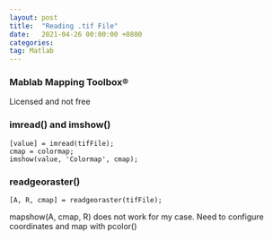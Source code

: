```yaml
---
layout: post
title:  "Reading .tif File"
date:   2021-04-26 00:00:00 +0800
categories: 
tag: Matlab
---
```

### Mablab Mapping Toolbox&#174; 
Licensed and not free

### imread() and imshow()
```
[value] = imread(tifFile);
cmap = colormap;
imshow(value, 'Colormap', cmap);
```
### readgeoraster()
```angular2html
[A, R, cmap] = readgeoraster(tifFile);
```
mapshow(A, cmap, R) does not work for my case. Need to configure coordinates and map with pcolor()


